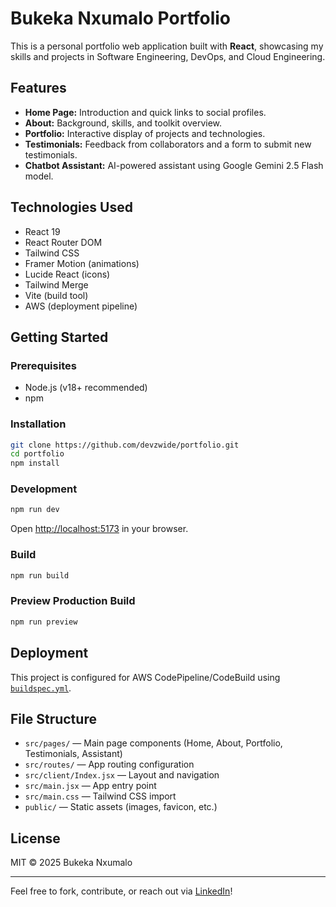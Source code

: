 # Bukeka Nxumalo Portfolio

This is a personal portfolio web application built with **React**, showcasing my skills and projects in Software Engineering, DevOps, and Cloud Engineering.

## Features

- **Home Page:** Introduction and quick links to social profiles.
- **About:** Background, skills, and toolkit overview.
- **Portfolio:** Interactive display of projects and technologies.
- **Testimonials:** Feedback from collaborators and a form to submit new testimonials.
- **Chatbot Assistant:** AI-powered assistant using Google Gemini 2.5 Flash model.

## Technologies Used

- React 19
- React Router DOM
- Tailwind CSS
- Framer Motion (animations)
- Lucide React (icons)
- Tailwind Merge
- Vite (build tool)
- AWS (deployment pipeline)

## Getting Started

### Prerequisites

- Node.js (v18+ recommended)
- npm

### Installation

```bash
git clone https://github.com/devzwide/portfolio.git
cd portfolio
npm install
```

### Development

```bash
npm run dev
```

Open [http://localhost:5173](http://localhost:5173) in your browser.

### Build

```bash
npm run build
```

### Preview Production Build

```bash
npm run preview
```

## Deployment

This project is configured for AWS CodePipeline/CodeBuild using [`buildspec.yml`](buildspec.yml).

## File Structure

- `src/pages/` — Main page components (Home, About, Portfolio, Testimonials, Assistant)
- `src/routes/` — App routing configuration
- `src/client/Index.jsx` — Layout and navigation
- `src/main.jsx` — App entry point
- `src/main.css` — Tailwind CSS import
- `public/` — Static assets (images, favicon, etc.)

## License

MIT © 2025 Bukeka Nxumalo

---

Feel free to fork, contribute, or reach out via [LinkedIn](https://www.linkedin.com/in/devzwide/)!
